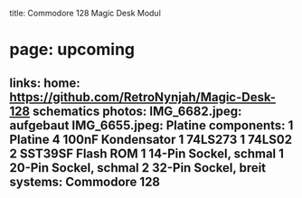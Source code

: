 title: Commodore 128 Magic Desk Modul
# page: upcoming
links:
    home: https://github.com/RetroNynjah/Magic-Desk-128
    schematics
photos:
    IMG_6682.jpeg: aufgebaut
    IMG_6655.jpeg: Platine
components:
    1 Platine
    4 100nF Kondensator
    1 74LS273
    1 74LS02
    2 SST39SF Flash ROM
    1 14-Pin Sockel, schmal
    1 20-Pin Sockel, schmal
    2 32-Pin Sockel, breit
systems:
    Commodore 128
---

